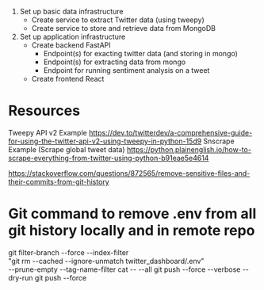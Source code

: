 1. Set up basic data infrastructure
    * Create service to extract Twitter data (using tweepy)
    * Create service to store and retrieve data from MongoDB
2. Set up application infrastructure
    * Create backend FastAPI
        * Endpoint(s) for exacting twitter data (and storing in mongo) 
        * Endpoint(s) for extracting data from mongo
        * Endpoint for running sentiment analysis on a tweet
    * Create frontend React


# Resources
Tweepy API v2 Example
https://dev.to/twitterdev/a-comprehensive-guide-for-using-the-twitter-api-v2-using-tweepy-in-python-15d9
Snscrape Example (Scrape global tweet data)
https://python.plainenglish.io/how-to-scrape-everything-from-twitter-using-python-b91eae5e4614

https://stackoverflow.com/questions/872565/remove-sensitive-files-and-their-commits-from-git-history

# Git command to remove .env from all git history locally and in remote repo
git filter-branch --force --index-filter \
  "git rm --cached --ignore-unmatch twitter_dashboard/.env" \
  --prune-empty --tag-name-filter cat -- --all
  git push --force --verbose --dry-run
  git push --force